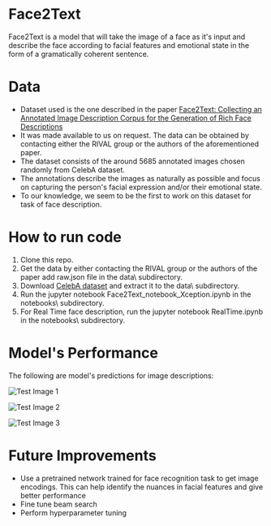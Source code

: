 # Face2Text
Face2Text is a model that will take the image of a face as it's input and describe the face according to facial features and emotional state in the form of a gramatically coherent sentence.

# Data

<ul>
<li>Dataset used is the one described in the paper <a href="https://arxiv.org/abs/1803.03827" >Face2Text: Collecting an Annotated Image Description Corpus for the Generation of Rich Face Descriptions</a> </li>

<li>It was made available to us on request. The data can be obtained by contacting either the RIVAL group or the authors of the aforementioned paper.</li>

<li>The dataset consists of the around 5685 annotated images chosen randomly from CelebA dataset.</li>

<li>The annotations describe the images as naturally as possible and focus on capturing the person's facial expression and/or their emotional state.</li>

<li>To our knowledge, we seem to be the first to work on this dataset for task of face description. </li></ul>

# How to run code

1) Clone this repo.
2) Get the data by either contacting the RIVAL group or the authors of the paper add raw.json file in the data\ subdirectory.
3) Download <a href="https://www.kaggle.com/jessicali9530/celeba-dataset" >CelebA dataset</a> and extract it to the data\ subdirectory.
4) Run the jupyter notebook Face2Text_notebook_Xception.ipynb in the notebooks\ subdirectory.
5) For Real Time face description, run the jupyter notebook RealTime.ipynb in the notebooks\ subdirectory.

# Model's Performance 

The following are model's predictions for image descriptions:

![Test Image 1](https://github.com/jani-boop/AI_Hackathon/blob/master/test1.png)

![Test Image 2](https://github.com/jani-boop/AI_Hackathon/blob/master/test2.png)

![Test Image 3](https://github.com/jani-boop/AI_Hackathon/blob/master/test3.png)

# Future Improvements

<ul><li>Use a pretrained network trained for face recognition task to get image encodings. This can help identify the nuances in facial features and give better performance</li>

<li>Fine tune beam search</li>

<li>Perform hyperparameter tuning</li>

</ul>
